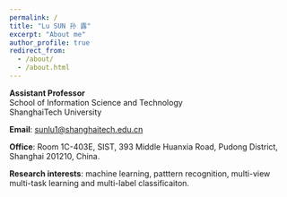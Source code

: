 ```yaml
---
permalink: /
title: "Lu SUN 孙 露"
excerpt: "About me"
author_profile: true
redirect_from: 
  - /about/
  - /about.html
---
```



**Assistant Professor** <br />
School of Information Science and Technology <br />
ShanghaiTech University

**Email**: sunlu1@shanghaitech.edu.cn

**Office**: Room 1C-403E, SIST, 393 Middle Huanxia Road, Pudong District, Shanghai 201210, China.

**Research interests**: machine learning, patttern recognition, multi-view multi-task learning and multi-label classificaiton.
